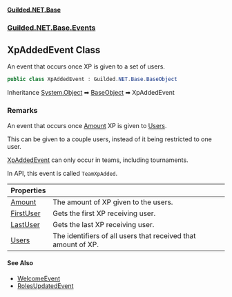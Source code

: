 
#### [Guilded.NET.Base](Guilded_NET_Base 'Guilded_NET_Base')
### [Guilded.NET.Base.Events](Guilded_NET_Base#Guilded_NET_Base_Events 'Guilded.NET.Base.Events')
## XpAddedEvent Class
An event that occurs once XP is given to a set of users.  
```csharp
public class XpAddedEvent : Guilded.NET.Base.BaseObject
```

Inheritance [System.Object](https://docs.microsoft.com/en-us/dotnet/api/System.Object 'System.Object') &#x27A1; [BaseObject](BaseObject 'Guilded.NET.Base.BaseObject') &#x27A1; XpAddedEvent  
### Remarks
An event that occurs once [Amount](XpAddedEvent_Amount 'Guilded.NET.Base.Events.XpAddedEvent.Amount') XP is given to [Users](XpAddedEvent_Users 'Guilded.NET.Base.Events.XpAddedEvent.Users').



This can be given to a couple users, instead of it being restricted to one user.



[XpAddedEvent](XpAddedEvent 'Guilded.NET.Base.Events.XpAddedEvent') can only occur in teams, including tournaments.



In API, this event is called `TeamXpAdded`.

| Properties | |
| :--- | :--- |
| [Amount](XpAddedEvent_Amount 'Guilded.NET.Base.Events.XpAddedEvent.Amount') | The amount of XP given to the users.<br/> |
| [FirstUser](XpAddedEvent_FirstUser 'Guilded.NET.Base.Events.XpAddedEvent.FirstUser') | Gets the first XP receiving user.<br/> |
| [LastUser](XpAddedEvent_LastUser 'Guilded.NET.Base.Events.XpAddedEvent.LastUser') | Gets the last XP receiving user.<br/> |
| [Users](XpAddedEvent_Users 'Guilded.NET.Base.Events.XpAddedEvent.Users') | The identifiers of all users that received that amount of XP.<br/> |

#### See Also
- [WelcomeEvent](WelcomeEvent 'Guilded.NET.Base.Events.WelcomeEvent')
- [RolesUpdatedEvent](RolesUpdatedEvent 'Guilded.NET.Base.Events.RolesUpdatedEvent')
